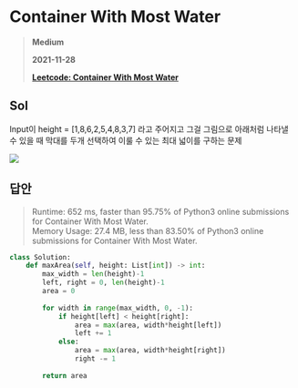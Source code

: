 # Container With Most Water
> **Medium**
>
> **2021-11-28**
>
> **[Leetcode: Container With Most Water](https://leetcode.com/problems/container-with-most-water/)**


## Sol
Input이  height = [1,8,6,2,5,4,8,3,7] 라고 주어지고 그걸 그림으로 아래처럼 나타낼 수 있을 때 막대를 두개 선택하여 이룰 수 있는 최대 넓이를 구하는 문제

![](https://s3-lc-upload.s3.amazonaws.com/uploads/2018/07/17/question_11.jpg)

## 답안
> Runtime: 652 ms, faster than 95.75% of Python3 online submissions for Container With Most Water.  
> Memory Usage: 27.4 MB, less than 83.50% of Python3 online submissions for Container With Most Water.
```python
class Solution:
    def maxArea(self, height: List[int]) -> int:
        max_width = len(height)-1
        left, right = 0, len(height)-1
        area = 0
        
        for width in range(max_width, 0, -1):
            if height[left] < height[right]:
                area = max(area, width*height[left])
                left += 1
            else:
                area = max(area, width*height[right])
                right -= 1
        
        return area
```